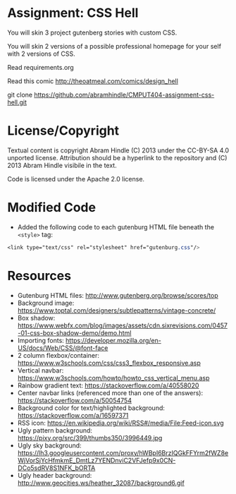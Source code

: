 Assignment: CSS Hell
====================

You will skin 3 project gutenberg stories with custom CSS.

You will skin 2 versions of a possible professional homepage for your
self with 2 versions of CSS.

Read requirements.org

Read this comic http://theoatmeal.com/comics/design_hell

git clone https://github.com/abramhindle/CMPUT404-assignment-css-hell.git

License/Copyright
=================

Textual content is copyright Abram Hindle (C) 2013 under the CC-BY-SA
4.0 unported license. Attribution should be a hyperlink to the
repository and (C) 2013 Abram Hindle visibile in the text.

Code is licensed under the Apache 2.0 license.


Modified Code
==================
- Added the following code to each gutenburg HTML file beneath the `<style>` tag:

```css
<link type="text/css" rel="stylesheet" href="gutenburg.css"/>
```


Resources
==================
- Gutenburg HTML files: http://www.gutenberg.org/browse/scores/top
- Background image: https://www.toptal.com/designers/subtlepatterns/vintage-concrete/
- Box shadow: https://www.webfx.com/blog/images/assets/cdn.sixrevisions.com/0457-01-css-box-shadow-demo/demo.html
- Importing fonts: https://developer.mozilla.org/en-US/docs/Web/CSS/@font-face
- 2 column flexbox/container: https://www.w3schools.com/css/css3_flexbox_responsive.asp
- Vertical navbar: https://www.w3schools.com/howto/howto_css_vertical_menu.asp 
- Rainbow gradient text: https://stackoverflow.com/a/40558020
- Center navbar links (referenced more than one of the answers): https://stackoverflow.com/a/50054754
- Background color for text/highlighted background: https://stackoverflow.com/a/16597371
- RSS icon: https://en.wikipedia.org/wiki/RSS#/media/File:Feed-icon.svg
- Ugly pattern background: https://pixy.org/src/399/thumbs350/3996449.jpg
- Ugly sky background: https://lh3.googleusercontent.com/proxy/hWBpI6BrzIQGkFFYrm2fWZ8eWjVorSjYcHfmkmE_DmtLz7YENDnviC2VFJefp9x0CN-DCo5sdRV8S1NFK_bORTA
- Ugly header background: http://www.geocities.ws/heather_32087/background6.gif